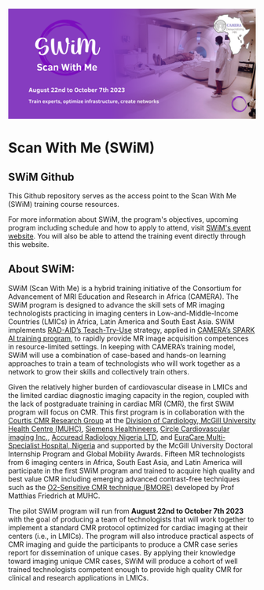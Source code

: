![alt text](https://github.com/CAMERA-MRI/SWiM/blob/main/SWiM_banner.png)
# Scan With Me (SWiM)

## SWiM Github

This Github repository serves as the access point to the Scan With Me (SWiM) training course resources. 

For more information about SWiM, the program's objectives, upcoming program including schedule and how to apply to attend, visit [SWiM's event website](https://event.fourwaves.com/swim). You will also be able to attend the training event directly through this website.

## About SWiM:

SWiM (Scan With Me) is a hybrid training initiative of the Consortium for Advancement of MRI Education and Research in Africa (CAMERA). The SWiM program is designed to advance the skill sets of MR imaging technologists practicing in imaging centers in Low-and-Middle-Income Countries (LMICs) in Africa, Latin America and South East Asia. SWiM implements [RAD-AID’s Teach-Try-Use](https://rad-aid.org/artificial-intelligence/) strategy, applied in [CAMERA’s SPARK AI training program](https://event.fourwaves.com/spark/pages), to rapidly provide MR image acquisition competences in resource-limited settings. In keeping with CAMERA’s training model, SWiM will use a combination of case-based and hands-on learning approaches to train a team of technologists who will work together as a network to grow their skills and collectively train others.

Given the relatively higher burden of cardiovascular disease in LMICs and the limited cardiac diagnostic imaging capacity in the region, coupled with the lack of postgraduate training in cardiac MRI (CMR), the first SWiM program will focus on CMR. This first program is in collaboration with the [Courtis CMR Research Group](https://www.cmr-ri-mcgill.ca/) at the [Division of Cardiology, McGill University Health Centre (MUHC)](http://www.cardiomuhc.ca/), [Siemens Healthineers](https://www.siemens-healthineers.com/), [Circle Cardiovascular imaging Inc.](https://www.circlecvi.com/), [Accuread Radiology Nigeria LTD](https://accureadradiology.com/), and [EuraCare Multi-Specialist Hospital, Nigeria](https://www.euracarehealth.com/) and supported by the McGill University Doctoral Internship Program and Global Mobility Awards. Fifteen MR technologists from 6 imaging centers in Africa, South East Asia, and Latin America will participate in the first SWiM program and trained to acquire high quality and best value CMR including emerging advanced contrast-free techniques such as the [O2-Sensitive CMR technique (BMORE)](https://www.cmr-ri-mcgill.ca/air-team) developed by Prof Matthias Friedrich at MUHC.

The pilot SWiM program will run from **August 22nd to October 7th 2023** with the goal of producing a team of technologists that will work together to implement a standard CMR protocol optimized for cardiac imaging at their centers (i.e., in LMICs). The program will also introduce practical aspects of CMR imaging and guide the participants to produce a CMR case series report for dissemination of unique cases. By applying their knowledge toward imaging unique CMR cases, SWiM will produce a cohort of well trained technologists competent enough to provide high quality CMR for clinical and research applications in LMICs.
